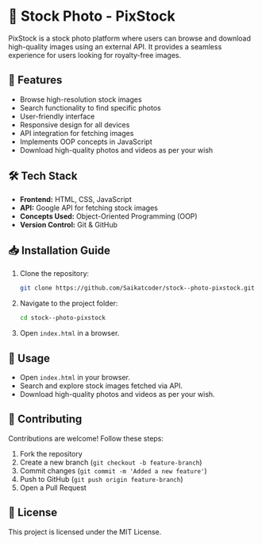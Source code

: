 # 📸 Stock Photo - PixStock

PixStock is a stock photo platform where users can browse and download high-quality images using an external API. It provides a seamless experience for users looking for royalty-free images.

## 🚀 Features
- Browse high-resolution stock images
- Search functionality to find specific photos
- User-friendly interface
- Responsive design for all devices
- API integration for fetching images
- Implements OOP concepts in JavaScript
- Download high-quality photos and videos as per your wish

## 🛠 Tech Stack
- **Frontend:** HTML, CSS, JavaScript
- **API:** Google API for fetching stock images
- **Concepts Used:** Object-Oriented Programming (OOP)
- **Version Control:** Git & GitHub

## 📥 Installation Guide
1. Clone the repository:
   ```bash
   git clone https://github.com/Saikatcoder/stock--photo-pixstock.git
   ```
2. Navigate to the project folder:
   ```bash
   cd stock--photo-pixstock
   ```
3. Open `index.html` in a browser.

## 🔧 Usage
- Open `index.html` in your browser.
- Search and explore stock images fetched via API.
- Download high-quality photos and videos as per your wish.

## 🤝 Contributing
Contributions are welcome! Follow these steps:
1. Fork the repository
2. Create a new branch (`git checkout -b feature-branch`)
3. Commit changes (`git commit -m 'Added a new feature'`)
4. Push to GitHub (`git push origin feature-branch`)
5. Open a Pull Request

## 📄 License
This project is licensed under the MIT License.

